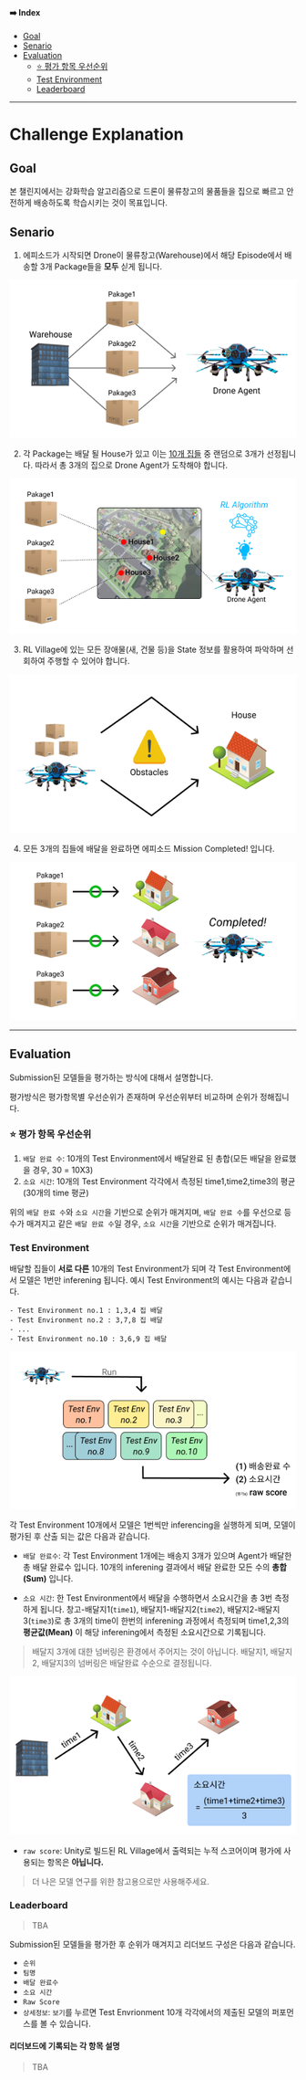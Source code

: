 #### ➡️ Index
- [Goal](https://github.com/reinforcement-learning-kr/2021_RLKR_Drone_Delivery_Challenge_with_Unity/blob/master/docs/explanation.md#goal)
- [Senario](https://github.com/reinforcement-learning-kr/2021_RLKR_Drone_Delivery_Challenge_with_Unity/blob/master/docs/explanation.md#senario)
- [Evaluation](https://github.com/reinforcement-learning-kr/2021_RLKR_Drone_Delivery_Challenge_with_Unity/blob/master/docs/explanation.md#evaluation)
    - [⭐️ 평가 항목 우선순위](https://github.com/reinforcement-learning-kr/2021_RLKR_Drone_Delivery_Challenge_with_Unity/blob/master/docs/explanation.md#%EF%B8%8F-%ED%8F%89%EA%B0%80-%ED%95%AD%EB%AA%A9-%EC%9A%B0%EC%84%A0%EC%88%9C%EC%9C%84)
    - [Test Environment](https://github.com/reinforcement-learning-kr/2021_RLKR_Drone_Delivery_Challenge_with_Unity/blob/master/docs/explanation.md#test-environment)
    - [Leaderboard](https://github.com/reinforcement-learning-kr/2021_RLKR_Drone_Delivery_Challenge_with_Unity/blob/master/docs/explanation.md#leaderboard)
---

# Challenge Explanation

## Goal

본 챌린지에서는 강화학습 알고리즘으로 드론이 물류창고의 물품들을 집으로 빠르고 안전하게 배송하도록 학습시키는 것이 목표입니다.

## Senario

1. 에피소드가 시작되면 Drone이 물류창고(Warehouse)에서 해당 Episode에서 배송할 3개 Package들을 **모두** 싣게 됩니다.

![](../images/play1.png)

2. 각 Package는 배달 될 House가 있고 이는 [10개 집들](https://github.com/curieuxjy/2021_RLKR_Drone_Delivery_Challenge_with_Unity/blob/master/docs/rl_village_info.md#-rl-village-%EC%86%8C%EA%B0%9C-%EB%B0%8F-%EA%B5%AC%EC%84%B1) 중 랜덤으로 3개가 선정됩니다. 따라서 총 3개의 집으로 Drone Agent가 도착해야 합니다. 

![](../images/play2.png)

3. RL Village에 있는 모든 장애물(새, 건물 등)을 State 정보를 활용하여 파악하며 선회하여 주행할 수 있어야 합니다.

![](../images/play3.png)

4. 모든 3개의 집들에 배달을 완료하면 에피소드 Mission Completed! 입니다.

![](../images/play4.png)

---

## Evaluation

Submission된 모델들을 평가하는 방식에 대해서 설명합니다. 

평가방식은 평가항목별 우선순위가 존재하며 우선순위부터 비교하며 순위가 정해집니다.

### ⭐️ 평가 항목 우선순위
1. `배달 완료 수`: 10개의 Test Environment에서 배달완료 된 총합(모든 배달을 완료했을 경우, 30 = 10X3)
2. `소요 시간`: 10개의 Test Environment 각각에서 측정된 time1,time2,time3의 평균(30개의 time 평균)

위의 `배달 완료 수`와 `소요 시간`을 기반으로 순위가 매겨지며, `배달 완료 수`를 우선으로 등수가 매겨지고 같은 `배달 완료 수`일 경우, `소요 시간`을 기반으로 순위가 매겨집니다.

### Test Environment

배달할 집들이 **서로 다른** 10개의 Test Environment가 되며 각 Test Environment에서 모델은 1번만 inferening 됩니다. 예시 Test Environment의 예시는 다음과 같습니다.

```
- Test Environment no.1 : 1,3,4 집 배달
- Test Environment no.2 : 3,7,8 집 배달
- ...
- Test Environment no.10 : 3,6,9 집 배달
```

![](../images/metric1.png)

각 Test Environment 10개에서 모델은 1번씩만 inferencing을 실행하게 되며, 모델이 평가된 후 산출 되는 값은 다음과 같습니다.

- `배달 완료수`: 각 Test Environment 1개에는 배송지 3개가 있으며 Agent가 배달한 총 배달 완료수 입니다. 10개의 inferening 결과에서 배달 완료한 모든 수의 **총합(Sum)** 입니다. 

- `소요 시간`: 한 Test Environment에서 배달을 수행하면서 소요시간을 총 3번 측정하게 됩니다. 창고-배달지1(`time1`), 배달지1-배달지2(`time2`), 배달지2-배달지3(`time3`)로 총 3개의 time이 한번의 inferening 과정에서 측정되며 time1,2,3의 **평균값(Mean)** 이 해당 inferening에서 측정된 소요시간으로 기록됩니다.

> 배달지 3개에 대한 넘버링은 환경에서 주어지는 것이 아닙니다. 배달지1, 배달지2, 배달지3의 넘버링은 배달완료 수순으로 결정됩니다.

![](../images/metric2.png)

- `raw score`: Unity로 빌드된 RL Village에서 출력되는 누적 스코어이며 평가에 사용되는 항목은 **아닙니다.** 
> 더 나은 모델 연구를 위한 참고용으로만 사용해주세요.

### Leaderboard

> TBA

Submission된 모델들을 평가한 후 순위가 매겨지고 리더보드 구성은 다음과 같습니다.

- `순위`
- `팀명`
- `배달 완료수`
- `소요 시간`
- `Raw Score`
- `상세정보`: `보기`를 누르면 Test Envrionment 10개 각각에서의 제출된 모델의 퍼포먼스를 볼 수 있습니다.

#### 리더보드에 기록되는 각 항목 설명

> TBA
